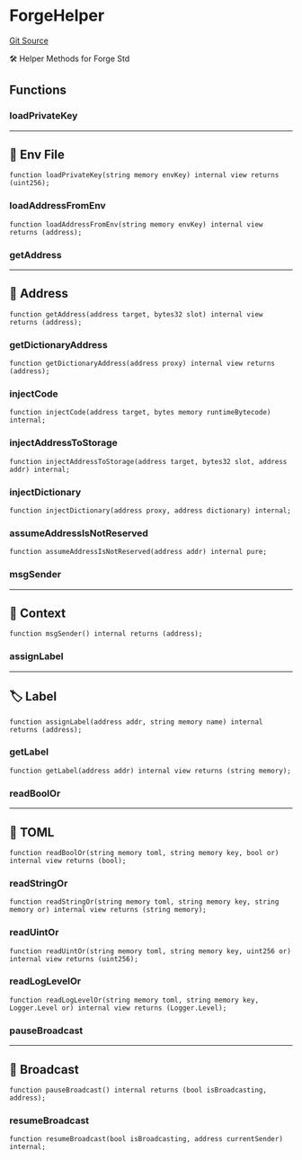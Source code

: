 # ForgeHelper
[Git Source](https://github.com/metacontract/mc/blob/c3fc2b414d37afc92bb1cf2e606b4b2bede47403/resources/devkit/api-reference/Flattened.sol)

🛠 Helper Methods for Forge Std


## Functions
### loadPrivateKey

-------------------
🔧 Env File
---------------------


```solidity
function loadPrivateKey(string memory envKey) internal view returns (uint256);
```

### loadAddressFromEnv


```solidity
function loadAddressFromEnv(string memory envKey) internal view returns (address);
```

### getAddress

------------------
📍 Address
--------------------


```solidity
function getAddress(address target, bytes32 slot) internal view returns (address);
```

### getDictionaryAddress


```solidity
function getDictionaryAddress(address proxy) internal view returns (address);
```

### injectCode


```solidity
function injectCode(address target, bytes memory runtimeBytecode) internal;
```

### injectAddressToStorage


```solidity
function injectAddressToStorage(address target, bytes32 slot, address addr) internal;
```

### injectDictionary


```solidity
function injectDictionary(address proxy, address dictionary) internal;
```

### assumeAddressIsNotReserved


```solidity
function assumeAddressIsNotReserved(address addr) internal pure;
```

### msgSender

----------------
📓 Context
------------------


```solidity
function msgSender() internal returns (address);
```

### assignLabel

---------------
🏷️ Label
-----------------


```solidity
function assignLabel(address addr, string memory name) internal returns (address);
```

### getLabel


```solidity
function getLabel(address addr) internal view returns (string memory);
```

### readBoolOr

--------------
📂 TOML
----------------


```solidity
function readBoolOr(string memory toml, string memory key, bool or) internal view returns (bool);
```

### readStringOr


```solidity
function readStringOr(string memory toml, string memory key, string memory or) internal view returns (string memory);
```

### readUintOr


```solidity
function readUintOr(string memory toml, string memory key, uint256 or) internal view returns (uint256);
```

### readLogLevelOr


```solidity
function readLogLevelOr(string memory toml, string memory key, Logger.Level or) internal view returns (Logger.Level);
```

### pauseBroadcast

------------------
📡 Broadcast
--------------------


```solidity
function pauseBroadcast() internal returns (bool isBroadcasting, address);
```

### resumeBroadcast


```solidity
function resumeBroadcast(bool isBroadcasting, address currentSender) internal;
```

